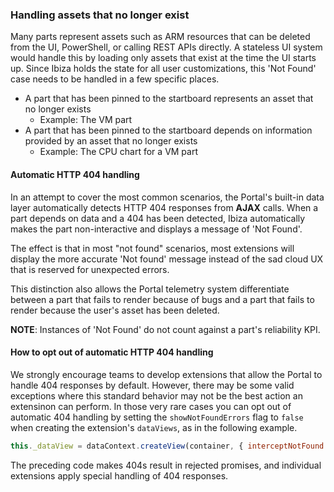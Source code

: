 
<a name="handling-assets-that-no-longer-exist"></a>
### Handling assets that no longer exist

Many parts represent assets such as ARM resources that can be deleted from the UI, PowerShell, or calling REST APIs directly.  A stateless UI system would handle this by loading only assets that exist at the time the UI starts up.  Since Ibiza holds the state for all user customizations, this 'Not Found' case needs to be handled in a few specific places. 

* A part that has been pinned to the startboard represents an asset that no longer exists
  * Example: The VM part
* A part that has been pinned to the startboard depends on information provided by an asset that no longer exists
  * Example: The CPU chart for a VM part

<a name="handling-assets-that-no-longer-exist-automatic-http-404-handling"></a>
#### Automatic HTTP 404 handling

In an attempt to cover the most common scenarios, the Portal's built-in data layer automatically detects HTTP 404 responses from **AJAX** calls.  When a part depends on data and a 404 has been detected, Ibiza automatically makes the part non-interactive and displays a message of 'Not Found'.

The effect is that in most "not found" scenarios, most extensions will display the more accurate 'Not found' message instead of the sad cloud UX that is reserved for  unexpected errors.

This distinction also allows the Portal telemetry system differentiate between a part that fails to render because of bugs and a part that fails to render because the user's asset has been deleted.

**NOTE**: Instances of 'Not Found' do not count against a part's reliability KPI.

<a name="handling-assets-that-no-longer-exist-how-to-opt-out-of-automatic-http-404-handling"></a>
#### How to opt out of automatic HTTP 404 handling

We strongly encourage teams to develop extensions that allow the Portal to  handle 404 responses by default. However, there may be some valid exceptions where this standard behavior may not be the best action an extensinon can perform.  In those very rare cases you can opt out of automatic 404 handling by setting the `showNotFoundErrors` flag to `false` when creating the extension's `dataViews`, as in the following example.

```js
this._dataView = dataContext.createView(container, { interceptNotFound: false });
```

The preceding code makes 404s result in rejected promises, and individual extensions apply special handling of 404 responses.

